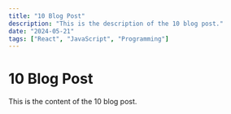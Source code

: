 ```yaml
---
title: "10 Blog Post"
description: "This is the description of the 10 blog post."
date: "2024-05-21"
tags: ["React", "JavaScript", "Programming"]
---
```


# 10 Blog Post

This is the content of the 10 blog post.